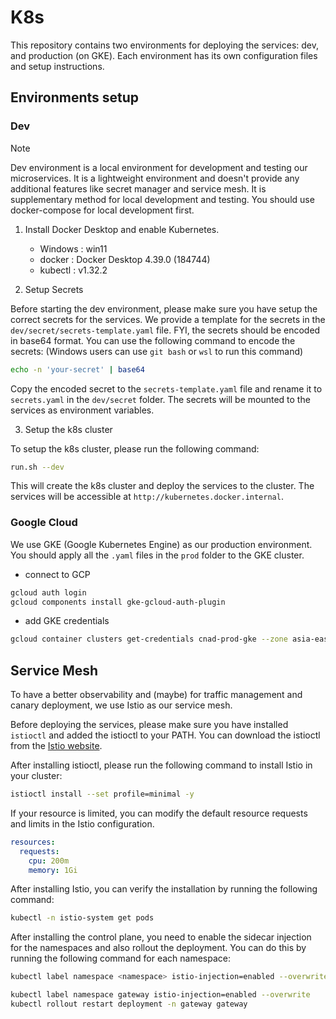 # K8s

This repository contains two environments for deploying the services: dev, and production (on GKE). Each environment has its own configuration files and setup instructions.

## Environments setup

### Dev

> [!NOTE]
> Dev environment is a local environment for development and testing our microservices. It is a lightweight environment and doesn't provide any additional features like secret manager and service mesh. It is supplementary method for local development and testing. You should use docker-compose for local development first.

1. Install Docker Desktop and enable Kubernetes.

   - Windows : win11
   - docker : Docker Desktop 4.39.0 (184744)
   - kubectl : v1.32.2

2. Setup Secrets

Before starting the dev environment, please make sure you have setup the correct secrets for the services. We provide a template for the secrets in the `dev/secret/secrets-template.yaml` file. FYI, the secrets should be encoded in base64 format. You can use the following command to encode the secrets: (Windows users can use `git bash` or `wsl` to run this command)

```bash
echo -n 'your-secret' | base64
```

Copy the encoded secret to the `secrets-template.yaml` file and rename it to `secrets.yaml` in the `dev/secret` folder. The secrets will be mounted to the services as environment variables.

3. Setup the k8s cluster

To setup the k8s cluster, please run the following command:

```bash
run.sh --dev
```

This will create the k8s cluster and deploy the services to the cluster. The services will be accessible at `http://kubernetes.docker.internal`.

### Google Cloud

We use GKE (Google Kubernetes Engine) as our production environment. You should apply all the `.yaml` files in the `prod` folder to the GKE cluster.

- connect to GCP

```bash
gcloud auth login
gcloud components install gke-gcloud-auth-plugin
```

- add GKE credentials

```bash
gcloud container clusters get-credentials cnad-prod-gke --zone asia-east1-a --project cnad-group3
```

## Service Mesh

To have a better observability and (maybe) for traffic management and canary deployment, we use Istio as our service mesh.

Before deploying the services, please make sure you have installed `istioctl` and added the istioctl to your PATH. You can download the istioctl from the [Istio website](https://istio.io/latest/docs/setup/getting-started/).

After installing istioctl, please run the following command to install Istio in your cluster:

```bash
istioctl install --set profile=minimal -y
```

If your resource is limited, you can modify the default resource requests and limits in the Istio configuration.

```yaml
resources:
  requests:
    cpu: 200m
    memory: 1Gi
```

After installing Istio, you can verify the installation by running the following command:

```bash
kubectl -n istio-system get pods
```

After installing the control plane, you need to enable the sidecar injection for the namespaces and also rollout the deployment. You can do this by running the following command for each namespace:

```bash
kubectl label namespace <namespace> istio-injection=enabled --overwrite
```

```bash
kubectl label namespace gateway istio-injection=enabled --overwrite
kubectl rollout restart deployment -n gateway gateway
```
